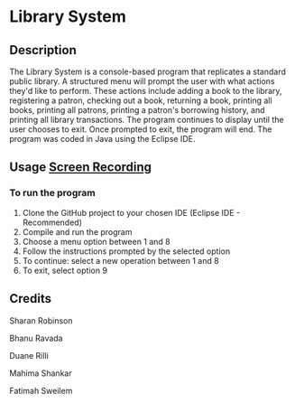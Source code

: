 # Library System

## Description
The Library System is a console-based program that replicates a standard public library. A structured menu will prompt the user with what actions they'd like to perform. These actions include adding a book to the library, registering a patron, checking out a book, returning a book, printing all books, printing all patrons, printing a patron's borrowing history, and printing all library transactions. The program continues to display until the user chooses to exit. Once prompted to exit, the program will end. The program was coded in Java using the Eclipse IDE.

## Usage [Screen Recording](https://drive.google.com/drive/folders/1opYS_wo_ZitUysdXTmH-1yc-bWKddaIi?usp=sharing)
### To run the program
1. Clone the GitHub project to your chosen IDE (Eclipse IDE - Recommended)
2. Compile and run the program
3. Choose a menu option between 1 and 8
4. Follow the instructions prompted by the selected option
5. To continue: select a new operation between 1 and 8
6. To exit, select option 9

## Credits
Sharan Robinson

Bhanu Ravada

Duane Rilli

Mahima Shankar

Fatimah Sweilem
